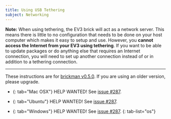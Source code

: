 ```yaml
---
title: Using USB Tethering
subject: Networking
---
```


__Note:__ When using tethering, the EV3 brick will act as a network server. This
means there is little to no configuration that needs to be done on your host
computer which makes it easy to setup and use. However, you __cannot access the
Internet from your EV3 using tethering__. If you want to be able to update
packages or do anything else that requires an Internet connection, you will need
to set up another connection instead of or in addition to a tethering connection.

---

These instructions are for [brickman v0.5.0](http://www.ev3dev.org/news/2015/02/24/Package-Release/).
If you are using an older version, please upgrade.

*   {: tab="Mac OSX"}
    HELP WANTED! See [issue #287](https://github.com/ev3dev/ev3dev/issues/287).

*   {: tab="Ubuntu"}
    HELP WANTED! See [issue #287](https://github.com/ev3dev/ev3dev/issues/287).

*   {: tab="Windows"}
    HELP WANTED! See [issue #287](https://github.com/ev3dev/ev3dev/issues/287).
{: tab-list="os"}
